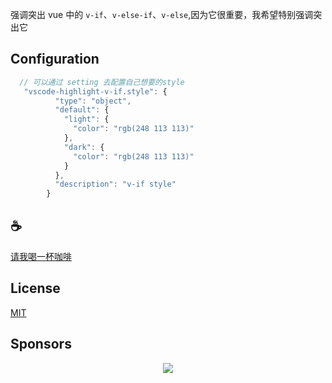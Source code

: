 强调突出 vue 中的 `v-if`、`v-else-if`、`v-else`,因为它很重要，我希望特别强调突出它

## Configuration
```typescript
  // 可以通过 setting 去配置自己想要的style
   "vscode-highlight-v-if.style": {
          "type": "object",
          "default": {
            "light": {
              "color": "rgb(248 113 113)"
            },
            "dark": {
              "color": "rgb(248 113 113)"
            }
          },
          "description": "v-if style"
        }
```

## :coffee:

[请我喝一杯咖啡](https://github.com/Simon-He95/sponsor)

## License

[MIT](./license)

## Sponsors

<p align="center">
  <a href="https://cdn.jsdelivr.net/gh/Simon-He95/sponsor/sponsors.svg">
    <img src="https://cdn.jsdelivr.net/gh/Simon-He95/sponsor/sponsors.png"/>
  </a>
</p>
